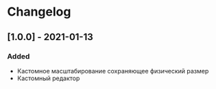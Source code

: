 # Changelog

## [1.0.0] - 2021-01-13
### Added
- Кастомное масштабирование сохраняющее физический размер
- Кастомный редактор